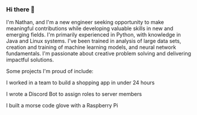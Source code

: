 ### Hi there 👋
I'm Nathan, and I'm a new engineer seeking opportunity to make meaningful contributions while developing valuable skills in new and emerging fields. I'm primarily experienced in Python, with knowledge in Java and Linux systems. I've been trained in analysis of large data sets, creation and training of machine learning models, and neural network fundamentals. I'm passionate about creative problem solving and delivering impactful solutions.

Some projects I'm proud of include:

I worked in a team to build a shopping app in under 24 hours

I wrote a Discord Bot to assign roles to server members

I built a morse code glove with a Raspberry Pi

<!--
**cswizard11/cswizard11** is a ✨ _special_ ✨ repository because its `README.md` (this file) appears on your GitHub profile.

Here are some ideas to get you started:

- 🔭 I’m currently working on ...
- 🌱 I’m currently learning ...
- 👯 I’m looking to collaborate on ...
- 🤔 I’m looking for help with ...
- 💬 Ask me about ...
- 📫 How to reach me: ...
- 😄 Pronouns: ...
- ⚡ Fun fact: ...
-->
